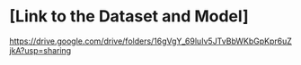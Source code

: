 # [Link to the Dataset and Model]

https://drive.google.com/drive/folders/16gVgY_69luIv5JTvBbWKbGpKpr6uZjkA?usp=sharing

